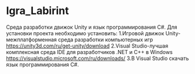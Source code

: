 # Igra_Labirint
Среда разработки движок Unity и язык программирования C#. 
Для установки проекта необходимо установить:
1.Игровой движок Unity-межплатформенная среда разработки компьютерных игр https://unity3d.com/ru/get-unity/download 
2.Visual Studio-лучшая комплексная среда IDE для разработчиков .NET и C++ в Windows https://visualstudio.microsoft.com/ru/downloads/
3.В Visual Studio скачать язык программирования C#.
